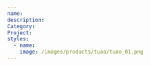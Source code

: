 ```yaml
---
name:
description:
Category:
Project:
styles:
  - name:
    image: /images/products/tuao/tuao_01.png
---
```

